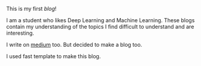 This is my first *blog*!

I am a student who likes Deep Learning and Machine Learning. These blogs contain my understanding of the topics I find difficult to understand and are interesting.

I write on [medium](https://medium.com/@shoray.goel) too. But decided to make a blog too.

I used fast template to make this blog.

